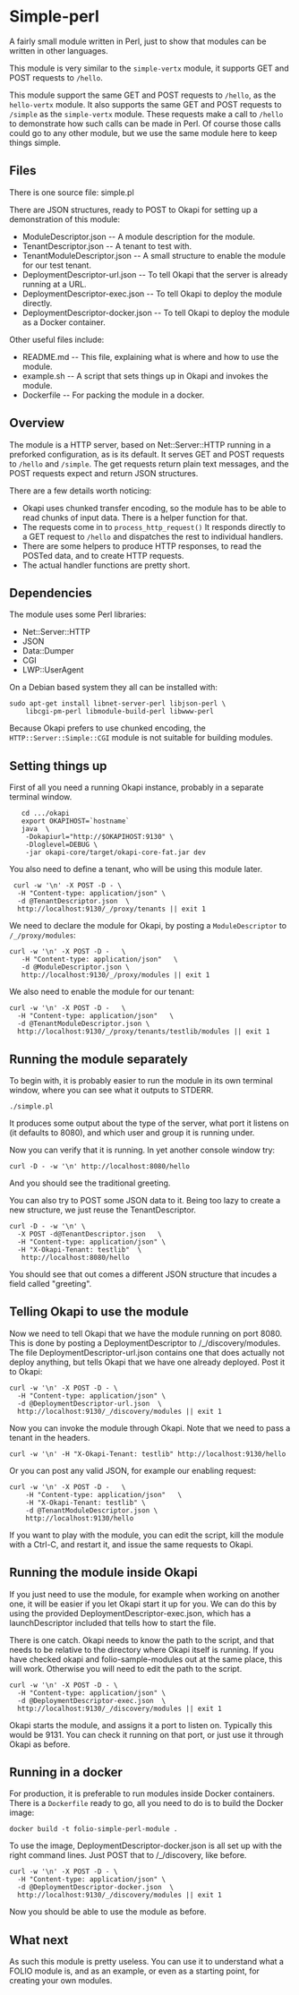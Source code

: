 # Simple-perl

A fairly small module written in Perl, just to show that modules can be
written in other languages.

This module is very similar to the `simple-vertx` module, it supports GET and
POST requests to `/hello`.

This module support the same GET and POST requests to `/hello`, as the
`hello-vertx` module. It also supports the same GET and POST requests to
`/simple` as the `simple-vertx` module. These requests make a call to `/hello`
to demonstrate how such calls can be made in Perl. Of course those calls could
go to any other module, but we use the same module here to keep things simple.



## Files

There is one source file: simple.pl

There are JSON structures, ready to POST to Okapi for setting up a demonstration
of this module:

 - ModuleDescriptor.json -- A module description for the module.
 - TenantDescriptor.json -- A tenant to test with.
 - TenantModuleDescriptor.json -- A small structure to enable the module for our test tenant.
 - DeploymentDescriptor-url.json -- To tell Okapi that the server is already running at a URL.
 - DeploymentDescriptor-exec.json -- To tell Okapi to deploy the module directly.
 - DeploymentDescriptor-docker.json -- To tell Okapi to deploy the module as a Docker container.

Other useful files include:
 - README.md -- This file, explaining what is where and how to use the module.
 - example.sh -- A script that sets things up in Okapi and invokes the module.
 - Dockerfile -- For packing the module in a docker.

## Overview

The module is a HTTP server, based on Net::Server::HTTP running in a preforked
configuration, as is its default. It serves GET and POST requests to `/hello`
and `/simple`. The get requests return plain text messages, and the POST
requests expect and return JSON structures.

There are a few details worth noticing:

* Okapi uses chunked transfer encoding, so the module has to be able to read
chunks of input data. There is a helper function for that.
* The requests come in to `process_http_request()` It responds directly to
a GET request to `/hello` and dispatches the rest to individual handlers.
* There are some helpers to produce HTTP responses, to read the POSTed data,
and to create HTTP requests.
* The actual handler functions are pretty short.


## Dependencies

The module uses some Perl libraries:
  * Net::Server::HTTP
  * JSON
  * Data::Dumper
  * CGI
  * LWP::UserAgent

On a Debian based system they all can be installed with:
```
sudo apt-get install libnet-server-perl libjson-perl \
    libcgi-pm-perl libmodule-build-perl libwww-perl
```
<!-- TODO - How to install the perl modules on other platforms, like Windows -->
Because Okapi prefers to use chunked encoding, the `HTTP::Server::Simple::CGI`
module is not suitable for building modules.


## Setting things up

First of all you need a running Okapi instance, probably in a separate terminal
window.
<!-- Omitted, until the module will actually do a callback to Okapi!
There is one catch, Okapi needs to tell the modules how to contact it
back. Since the module run in a docker container, it can not refer to Okapi
by its default address at `localhost` as that would refer to the thing inside
the docker container. Instead we need to use the correct machine name. -->

```
   cd .../okapi
   export OKAPIHOST=`hostname`
   java  \
    -Dokapiurl="http://$OKAPIHOST:9130" \
    -Dloglevel=DEBUG \
    -jar okapi-core/target/okapi-core-fat.jar dev
```

You also need to define a tenant, who will be using this module later.

```
 curl -w '\n' -X POST -D - \
  -H "Content-type: application/json" \
  -d @TenantDescriptor.json  \
  http://localhost:9130/_/proxy/tenants || exit 1
```

We need to declare the module for Okapi, by posting a `ModuleDescriptor` to
`/_/proxy/modules`:

```
curl -w '\n' -X POST -D -   \
   -H "Content-type: application/json"   \
   -d @ModuleDescriptor.json \
   http://localhost:9130/_/proxy/modules || exit 1
```

We also need to enable the module for our tenant:

```
curl -w '\n' -X POST -D -   \
  -H "Content-type: application/json"   \
  -d @TenantModuleDescriptor.json \
  http://localhost:9130/_/proxy/tenants/testlib/modules || exit 1
```

## Running the module separately

To begin with, it is probably easier to run the module in its own terminal
window, where you can see what it outputs to STDERR.

```
./simple.pl
```

It produces some output about the type of the server, what port it listens on
(it defaults to 8080), and which user and group it is running under.

Now you can verify that it is running. In yet another console window try:

```
curl -D - -w '\n' http://localhost:8080/hello
```

And you should see the traditional greeting.

You can also try to POST some JSON data to it. Being too lazy to create a new
structure, we just reuse the TenantDescriptor.

```
curl -D - -w '\n' \
  -X POST -d@TenantDescriptor.json   \
  -H "Content-type: application/json" \
  -H "X-Okapi-Tenant: testlib"  \
   http://localhost:8080/hello
```

You should see that out comes a different JSON structure that incudes a field
called "greeting".

## Telling Okapi to use the module

Now we need to tell Okapi that we have the module running on port 8080. This is
done by posting a DeploymentDescriptor to /_/discovery/modules. The file
DeploymentDescriptor-url.json contains one that does actually not deploy anything,
but tells Okapi that we have one already deployed. Post it to Okapi:

```
curl -w '\n' -X POST -D - \
  -H "Content-type: application/json" \
  -d @DeploymentDescriptor-url.json  \
  http://localhost:9130/_/discovery/modules || exit 1
```

Now you can invoke the module through Okapi. Note that we need to pass a tenant
in the headers.

```
curl -w '\n' -H "X-Okapi-Tenant: testlib" http://localhost:9130/hello
```

Or you can post any valid JSON, for example our enabling request:

```
curl -w '\n' -X POST -D -   \
    -H "Content-type: application/json"   \
    -H "X-Okapi-Tenant: testlib" \
    -d @TenantModuleDescriptor.json \
    http://localhost:9130/hello
```

If you want to play with the module, you can edit the script, kill the module
with a Ctrl-C, and restart it, and issue the same requests to Okapi.

## Running the module inside Okapi

If you just need to use the module, for example when working on another one,
it will be easier if you let Okapi start it up for you.  We can do this by
using the provided DeploymentDescriptor-exec.json, which has a launchDescriptor
included that tells how to start the file.

There is one catch. Okapi needs to know the path to the script, and that needs
to be relative to the directory where Okapi itself is running. If you have
checked okapi and folio-sample-modules out at the same place, this will work.
Otherwise you will need to edit the path to the script.

```
curl -w '\n' -X POST -D - \
  -H "Content-type: application/json" \
  -d @DeploymentDescriptor-exec.json  \
  http://localhost:9130/_/discovery/modules || exit 1
```

Okapi starts the module, and assigns it a port to listen on. Typically this
would be 9131. You can check it running on that port, or just use it through
Okapi as before.

## Running in a docker

For production, it is preferable to run modules inside Docker containers.
There is a `Dockerfile` ready to go, all you need to do is to build the
Docker image:

```
docker build -t folio-simple-perl-module .
```

To use the image, DeploymentDescriptor-docker.json is all set up with the right
command lines. Just POST that to /_/discovery, like before.

```
curl -w '\n' -X POST -D - \
  -H "Content-type: application/json" \
  -d @DeploymentDescriptor-docker.json  \
  http://localhost:9130/_/discovery/modules || exit 1
```

Now you should be able to use the module as before.

## What next

As such this module is pretty useless. You can use it to understand what a FOLIO
module is, and as an example, or even as a starting point, for creating your own
modules.
